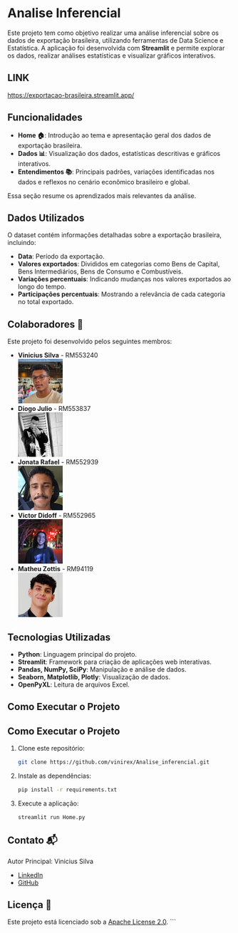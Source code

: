 # Analise Inferencial

Este projeto tem como objetivo realizar uma análise inferencial sobre os dados de exportação brasileira, utilizando ferramentas de Data Science e Estatística. A aplicação foi desenvolvida com **Streamlit** e permite explorar os dados, realizar análises estatísticas e visualizar gráficos interativos.

## LINK 
https://exportacao-brasileira.streamlit.app/

## Funcionalidades

- **Home 🏠**: Introdução ao tema e apresentação geral dos dados de exportação brasileira.  
- **Dados 📊**: Visualização dos dados, estatísticas descritivas e gráficos interativos.  
- **Entendimentos 📚**: Principais padrões, variações identificadas nos dados e reflexos no cenário econômico brasileiro e global.  

Essa seção resume os aprendizados mais relevantes da análise.

## Dados Utilizados

O dataset contém informações detalhadas sobre a exportação brasileira, incluindo:
- **Data**: Período da exportação.
- **Valores exportados**: Divididos em categorias como Bens de Capital, Bens Intermediários, Bens de Consumo e Combustíveis.
- **Variações percentuais**: Indicando mudanças nos valores exportados ao longo do tempo.
- **Participações percentuais**: Mostrando a relevância de cada categoria no total exportado.

## Colaboradores 🤝

Este projeto foi desenvolvido pelos seguintes membros:

- **Vinicius Silva** - RM553240  
    <img src="img/vinicius.jpg" alt="Vinicius Silva" width="100">  
- **Diogo Julio** - RM553837  
    <img src="img/diogo.jpg" alt="Diogo Julio" width="100">  
- **Jonata Rafael** - RM552939  
    <img src="img/jonata.jpg" alt="Jonata Rafael" width="100">  
- **Victor Didoff** - RM552965  
    <img src="img/didoff.jpg" alt="Victor Didoff" width="100">  
- **Matheu Zottis** - RM94119  
    <img src="img/zottis.jpg" alt="Matheu Zottis" width="100">  

## Tecnologias Utilizadas

- **Python**: Linguagem principal do projeto.
- **Streamlit**: Framework para criação de aplicações web interativas.
- **Pandas, NumPy, SciPy**: Manipulação e análise de dados.
- **Seaborn, Matplotlib, Plotly**: Visualização de dados.
- **OpenPyXL**: Leitura de arquivos Excel.

## Como Executar o Projeto
## Como Executar o Projeto

1. Clone este repositório:
    ```bash
    git clone https://github.com/vinirex/Analise_inferencial.git
    ```
2. Instale as dependências:
    ```bash
    pip install -r requirements.txt
    ```
3. Execute a aplicação:
    ```bash
    streamlit run Home.py
    ```

## Contato 📬
Autor Principal: Vinicius Silva  
- [LinkedIn](https://www.linkedin.com/in/vinicius-silva)  
- [GitHub](https://github.com/vinirex)  

## Licença 📜
Este projeto está licenciado sob a [Apache License 2.0](https://www.apache.org/licenses/LICENSE-2.0). ```